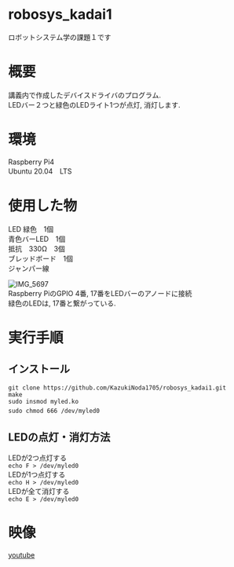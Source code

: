 # robosys_kadai1
ロボットシステム学の課題１です

# 概要
講義内で作成したデバイスドライバのプログラム.  
LEDバー２つと緑色のLEDライト1つが点灯, 消灯します.  

# 環境
Raspberry Pi4  
Ubuntu 20.04　LTS

# 使用した物
LED 緑色　1個  
青色バーLED　1個  
抵抗　330Ω　3個  
ブレッドボード　1個  
ジャンパー線  
  
![IMG_5697](https://user-images.githubusercontent.com/73329238/104943099-987ca880-59f8-11eb-8ed7-7aa6319cb883.JPG)  
Raspberry PiのGPIO 4番, 17番をLEDバーのアノードに接続  
緑色のLEDは, 17番と繋がっている. 

# 実行手順
## インストール
`git clone https://github.com/KazukiNoda1705/robosys_kadai1.git`  
`make`  
`sudo insmod myled.ko`  
`sudo chmod 666 /dev/myled0`　　
  
## LEDの点灯・消灯方法  
LEDが2つ点灯する  
`echo F > /dev/myled0`  
LEDが1つ点灯する  
`echo H > /dev/myled0`  
LEDが全て消灯する  
`echo E > /dev/myled0`  

# 映像
[youtube](https://youtu.be/YrYsSWS5VXU)
